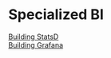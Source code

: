 # Specialized BI

[Building StatsD](https://github.com/rishigits/MyFirstRepository/blob/master/docs/Building-Statsd.md)<br>
[Building Grafana](https://github.com/linux-on-ibm-z/docs/wiki/Building-Grafana)
